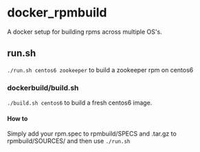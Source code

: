 # docker_rpmbuild
A docker setup for building rpms across multiple OS's.
## run.sh
```./run.sh centos6 zookeeper``` to build a zookeeper rpm on centos6
### dockerbuild/build.sh
```./build.sh centos6``` to build a fresh centos6 image.
#### How to
Simply add your rpm.spec to rpmbuild/SPECS and .tar.gz to rpmbuild/SOURCES/
and then use ```./run.sh```
